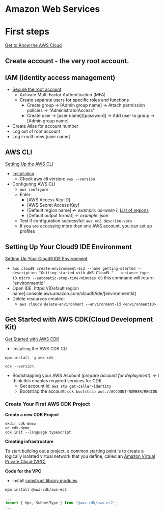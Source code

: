 # Amazon Web Services

# First steps
[Get to Know the AWS Cloud](https://aws.amazon.com/getting-started/#Get_to_Know_the_AWS_Cloud)

## Create account - the very root account.

## IAM (Identity access management)

* [Secure the root account](https://aws.amazon.com/getting-started/guides/setup-environment/module-two/)
  * Activate Multi Factor Authentication (MFA)
  * Create separate users for specific roles and functions
    * Create group -> [Admin group name] -> Attach permission policies -> "AdministratorAccess"
    * Create user -> [user name]/[password] -> Add user to group -> [Admin group name]
* Create Alias for account number
* Log out of root account
* Log in with new [user name]

## AWS CLI

[Setting Up the AWS CLI](https://aws.amazon.com/getting-started/guides/setup-environment/module-three/)

* [Installation](https://docs.aws.amazon.com/cli/latest/userguide/install-cliv2.html)
  * Check aws cli version: `aws --version`
* Configuring AWS CLI
  * `aws configure`
  * Enter:
    * [AWS Access Key ID]
    * [AWS Secret Access Key]
    * [Default region name] *<- example: us-west-1*, [List of regions](https://docs.aws.amazon.com/AmazonRDS/latest/UserGuide/Concepts.RegionsAndAvailabilityZones.html)
    * [Default output format] *<- example: json*
  * Test if configuration successful: `aws ec2 describe-vpcs`
  * If you are accessing more than one AWS account, you can set up profiles

## Setting Up Your Cloud9 IDE Environment
[Setting Up Your Cloud9 IDE Environment](https://aws.amazon.com/getting-started/guides/setup-environment/module-four/)

* `aws cloud9 create-environment-ec2 --name getting-started --description "Getting started with AWS Cloud9." --instance-type t3.micro --automatic-stop-time-minutes 60` this command will return "environmentId"
* Open IDE: https://[Default region name].console.aws.amazon.com/cloud9/ide/[environmentId]
* Delete resources created:
  * `aws cloud9 delete-environment --environment-id <environmentID>`

## Get Started with AWS CDK(Cloud Development Kit)

[Get Started with AWS CDK](https://aws.amazon.com/getting-started/guides/setup-cdk/)

* Installing the AWS CDK CLI

`npm install -g aws-cdk`

`cdk --version`

* Bootstrapping your AWS Account *(prepare account for deployment)*, <- I think this enables required services for CDK
  * Get account id: `aws sts get-caller-identity`
  * Bootstrap the account: `cdk bootstrap aws://ACCOUNT-NUMBER/REGION`

### Create Your First AWS CDK Project

**Create a new CDK Project**

```
mkdir cdk-demo
cd cdk-demo
cdk init --language typescript
```

**Creating infrastructure**

To start building out a project, a common starting point is to create a logically isolated virtual network that you define, called an [Amazon Virtual Private Cloud (VPC)](https://aws.amazon.com/vpc)

**Code for the VPC**

* install [construct library modules](https://docs.aws.amazon.com/cdk/api/latest/docs/aws-construct-library.html). 

`npm install @aws-cdk/aws-ec2`

```typescript
...
import { Vpc, SubnetType } from '@aws-cdk/aws-ec2';
...
```

